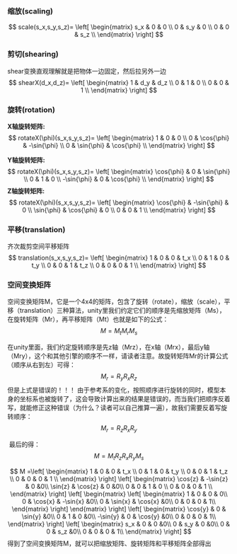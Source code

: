 ### 缩放(**scaling**)

$$
scale(s_x,s_y,s_z)= \left[
 \begin{matrix}
   s_x & 0 & 0 \\
   0 & s_y & 0 \\
   0 & 0 & s_z \\
  \end{matrix}
  \right]
$$

### 剪切(**shearing**)

shear变换直观理解就是把物体一边固定，然后拉另外一边
$$
shearX(d_x,d_z)= \left[
 \begin{matrix}
   1 & d_y & d_z \\
   0 & 1 & 0 \\
   0 & 0 & 1 \\
  \end{matrix}
  \right]
$$

### 旋转(**rotation**)

**X轴旋转矩阵:**
$$
rotateX(\phi)(s_x,s_y,s_z)= \left[
 \begin{matrix}
   1 & 0 & 0 \\
   0 & \cos{\phi} & -\sin{\phi} \\
   0 & \sin{\phi} & \cos{\phi} \\
  \end{matrix}
  \right]
$$

**Y轴旋转矩阵:**
$$
rotateX(\phi)(s_x,s_y,s_z)= \left[
 \begin{matrix}
   \cos{\phi} & 0 & \sin{\phi} \\
   0 & 1 & 0 \\
   -\sin{\phi} & 0 & \cos{\phi} \\
  \end{matrix}
  \right]
$$
**Z轴旋转矩阵:**
$$
rotateX(\phi)(s_x,s_y,s_z)= \left[
 \begin{matrix}
   \cos{\phi} & -\sin{\phi} & 0 \\
   \sin{\phi} & \cos{\phi}  & 0 \\
   0 & 0 & 1 \\
  \end{matrix}
  \right]
$$

### 平移(translation)

 齐次裁剪空间平移矩阵
$$
translation(s_x,s_y,s_z)= \left[
 \begin{matrix}
   1 & 0 & 0 & t_x \\
   0 & 1 & 0 & t_y \\
   0 & 0 & 1 & t_z \\
   0 & 0 & 0 & 1 \\
  \end{matrix}
  \right]
$$

### 空间变换矩阵

​	空间变换矩阵M，它是一个4x4的矩阵，包含了旋转（rotate），缩放（scale），平移（translation）三种算法，unity里我们约定它们的顺序是先缩放矩阵（Ms），在旋转矩阵（Mr），再平移矩阵（Mt）也就是如下的公式：
$$
M = M_tM_rM_s
$$

​	在unity里面，我们约定旋转顺序是先z轴（Mrz），在x轴（Mrx），最后y轴（Mry），这个和其他引擎的顺序不一样，请读者注意。故旋转矩阵Mr的计算公式（顺序从右到左）可得：
$$
M_r = R_yR_xR_z
$$
​	但是上式是错误的！！！
​	由于参考系的变化，按照顺序进行旋转的同时，模型本身的坐标系也被旋转了，这会导致计算出来的结果是错误的，而当我们把顺序反着写，就能修正这种错误（为什么？读者可以自己推算一遍），故我们需要反着写旋转顺序：
$$
M_r = R_zR_xR_y
$$

​	最后的得：
$$
M = M_tR_zR_xR_yM_s
$$

$$
M =\left[
 \begin{matrix}
   1 & 0 & 0 & t_x \\
   0 & 1 & 0 & t_y \\
   0 & 0 & 1 & t_z \\
   0 & 0 & 0 & 1 \\
  \end{matrix}
  \right]
   \left[
 \begin{matrix}
   \cos{z} & -\sin{z} & 0 &0\\
   \sin{z} & \cos{z}  & 0 &0\\
   0 & 0 & 1 & 0 \\
   0 & 0 & 0 & 1 \\
  \end{matrix}
  \right]
  \left[
 \begin{matrix}
\left[
 \begin{matrix}
   1 & 0 & 0 & 0\\
   0 & \cos{x} & -\sin{x} &0\\
   0 & \sin{x} & \cos{x} &0\\
   0 & 0 & 0 & 1\\
  \end{matrix}
  \right]
  \end{matrix}
  \right]
  \left[
 \begin{matrix}
   \cos{y} & 0 & \sin{y} &0\\
   0 & 1 & 0 &0\\
   -\sin{y} & 0 & \cos{y} &0\\
   0 & 0 & 0 & 1\\
  \end{matrix}
  \right]
\left[
 \begin{matrix}
   s_x & 0 & 0 &0\\
   0 & s_y & 0 &0\\
   0 & 0 & s_z &0\\
   0 & 0 & 0 & 1\\
  \end{matrix}
  \right]
$$
​	得到了空间变换矩阵M，就可以把缩放矩阵、旋转矩阵和平移矩阵全部得出